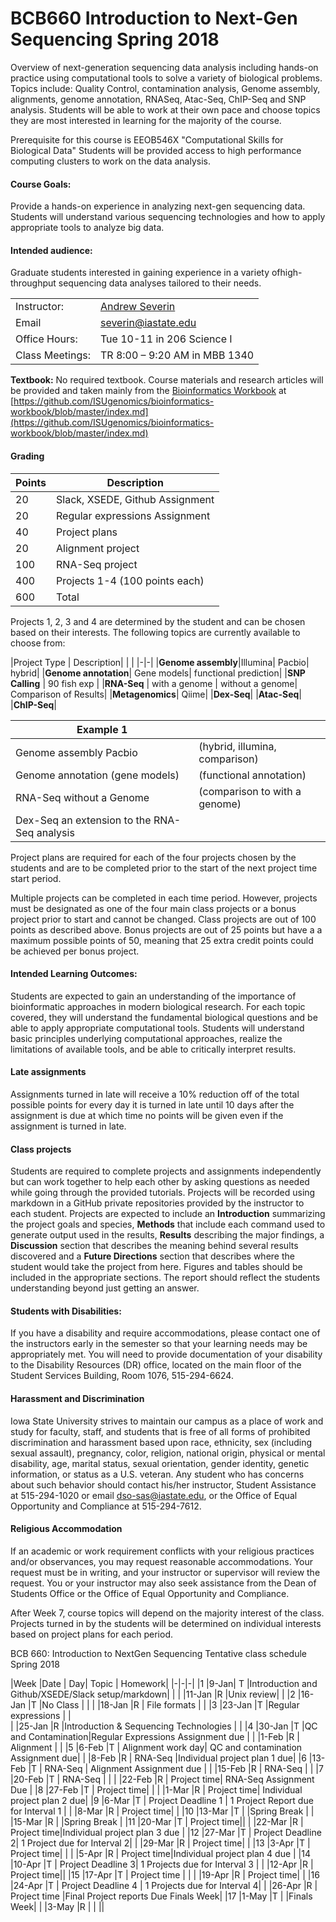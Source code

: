 # BCB660 Introduction to Next-Gen Sequencing Spring 2018

Overview of next-generation sequencing data analysis including hands-on practice using computational tools to solve a variety of biological problems. Topics include: Quality Control, contamination analysis, Genome assembly, alignments, genome annotation, RNASeq, Atac-Seq, ChIP-Seq and SNP analysis. Students will be able to work at their own pace and choose topics they are most interested in learning for the majority of the course.

Prerequisite for this course is EEOB546X "Computational Skills for Biological Data" Students will be provided access to high performance computing clusters to work on the data analysis.

#### Course Goals:
Provide a hands-on experience in analyzing next-gen sequencing data.
Students will understand various sequencing technologies and how to apply appropriate tools to analyze big data.

#### Intended audience:
Graduate students interested in gaining experience in ​a variety of ​high-throughput sequencing data analyses​ tailored to their needs.​

| | |  
|---|---|  
|Instructor:|	[Andrew Severin](severin@iastate.edu)|  
|Email|severin@iastate.edu|  
|Office Hours:| Tue 10-11 in 206 Science I|
|Class Meetings:| TR 8:00 – 9:20 AM in MBB 1340|


**Textbook:**	No required textbook. Course materials and research articles will be provided and taken mainly from the [Bioinformatics Workbook](https://github.com/ISUgenomics/bioinformatics-workbook/blob/master/index.md) at [https://github.com/ISUgenomics/bioinformatics-workbook/blob/master/index.md](https://github.com/ISUgenomics/bioinformatics-workbook/blob/master/index.md)

#### Grading
|Points | Description|
|-|-|
|20| Slack, XSEDE, Github Assignment|
|20| Regular expressions Assignment|
|40| Project plans |
|20|Alignment project|   
|100|RNA-Seq project|  
|400|Projects 1-4 (100 points each)|  
|600 |Total|   

Projects 1, 2, 3 and 4 are determined by the student and can be chosen based on their interests.  The following topics are currently available to choose from:

|Project Type | Description| | |
|-|-|
|**Genome assembly**|Illumina| Pacbio| hybrid|
|**Genome annotation**| Gene models| functional prediction|
|**SNP Calling** | 90 fish exp |
|**RNA-Seq** | with a genome | without a genome| Comparison of Results|
|**Metagenomics**| Qiime|
|**Dex-Seq**|
|**Atac-Seq**|
|**ChIP-Seq**|

|Example 1||
|-|-|
|Genome assembly Pacbio| (hybrid, illumina, comparison)|
|Genome annotation (gene models)| (functional annotation)|
|RNA-Seq without a Genome | (comparison to with a genome)|
|Dex-Seq an extension to the RNA-Seq analysis| |

Project plans are required for each of the four projects chosen by the students and are to be completed prior to the start of the next project time start period.  

Multiple projects can be completed in each time period.  However, projects must be designated as one of the four main class projects or a bonus project prior to start and cannot be changed.  Class projects are out of 100 points as described above.  Bonus projects are out of 25 points but have a a maximum possible points of 50, meaning that 25 extra credit points could be achieved per bonus project.

#### Intended Learning Outcomes:
Students are expected to gain an understanding of the importance of bioinformatic approaches in modern biological research. For each topic covered, they will understand the fundamental biological questions and be able to apply appropriate computational tools. Students will understand basic principles underlying computational approaches, realize the limitations of available tools, and be able to critically interpret results.

#### Late assignments  
Assignments turned in late will receive a 10% reduction off of the total possible points for every day it is turned in late until 10 days after the assignment is due at which time no points will be given even if the assignment is turned in late.

#### Class projects

Students are required to complete projects and assignments independently but can work together to help each other by asking questions as needed while going through the provided tutorials.  Projects will be recorded using markdown in a GitHub private repositories provided by the instructor to each student.  Projects are expected to include an **Introduction** summarizing the project goals and species, **Methods** that include each command used to generate output used in the results, **Results** describing the major findings, a **Discussion** section that describes the meaning behind several results discovered and a **Future Directions** section that describes where the student would take the project from here.
Figures and tables should be included in the appropriate sections.  The report should reflect the students understanding beyond just getting an answer.

#### Students with Disabilities:
If you have a disability and require accommodations, please contact one of the instructors early in the semester so that your learning needs may be appropriately met. You will need to provide documentation of your disability to the Disability Resources (DR) office, located on the main floor of the Student Services Building, Room 1076, 515-294-6624.

#### Harassment and Discrimination
Iowa State University strives to maintain our campus as a place of work and study for faculty, staff, and students that is free of all forms of prohibited discrimination and harassment based upon race, ethnicity, sex (including sexual assault), pregnancy, color, religion, national origin, physical or mental disability, age, marital status, sexual orientation, gender identity, genetic information, or status as a U.S. veteran. Any student who has concerns about such behavior should contact his/her instructor, Student Assistance at 515-294-1020 or email dso-sas@iastate.edu, or the Office of Equal Opportunity and Compliance at 515-294-7612.

#### Religious Accommodation
If an academic or work requirement conflicts with your religious practices and/or observances, you may request reasonable accommodations. Your request must be in writing, and your instructor or supervisor will review the request. You or your instructor may also seek assistance from the Dean of Students Office or the Office of Equal Opportunity and Compliance.

After Week 7, course topics will depend on the majority interest of the class.  Projects turned in by the students will be determined on individual interests based on project plans for each period.

BCB 660: Introduction to NextGen Sequencing Tentative class schedule
Spring 2018

|Week	|Date	 |	Day| Topic |	Homework|
|-|-|-|
|1	|9-Jan|	T	|Introduction and Github/XSEDE/Slack setup/markdown| |
|	|11-Jan	|R	|Unix review|  |
|2	|16-Jan	|T	|No Class	| |
|	|18-Jan	|R	| File formats |  	|
|3	|23-Jan	|T	|Regular expressions | |	 
|	|25-Jan	|R	|Introduction & Sequencing Technologies	  |  	 |
|4	|30-Jan	|T	|QC and Contamination|Regular Expressions Assignment due |
|	|1-Feb	|R	| Alignment |  	|
|5	|6-Feb	|T	| Alignment work day|   QC and contamination Assignment due|
|	|8-Feb	|R	| RNA-Seq |Individual project plan 1 due|
|6	|13-Feb	|T	| RNA-Seq | Alignment Assignment due 	|
|	|15-Feb	|R	| RNA-Seq |	 |
|7	|20-Feb	|T	| RNA-Seq | 	 |
| 	|22-Feb	|R	| Project time| RNA-Seq Assignment Due	 |
|8	|27-Feb	|T	| Project time|  |
|	|1-Mar	|R  | Project time| Individual project plan 2 due|
|9	|6-Mar	|T	| Project Deadline 1 | 1 Project Report due for Interval 1 |
|	|8-Mar	|R	| Project time|  |
|10	|13-Mar	|T	| |Spring Break	 |
|	|15-Mar	|R	| |Spring Break	 |
|11	|20-Mar	|T  | Project time||
|	|22-Mar	|R  | Project time|Individual project plan 3 due |
|12	|27-Mar	|T	| Project Deadline 2| 1 Project due for Interval 2|
|	|29-Mar	|R	| Project time|	|
|13	|3-Apr	|T  | Project time|	 |
|	|5-Apr	|R	| Project time|Individual project plan 4 due	|
|14	|10-Apr	|T	| Project Deadline 3| 1 Projects due for Interval 3 |
|	|12-Apr	|R	| Project time||
|15	|17-Apr	|T	| Project time | |
| 	|19-Apr	|R	| Project time| 	 |
|16 	|24-Apr	|T	| Project Deadline 4  | 1 Projects due for Interval 4|
|	|26-Apr	|R	| Project time  |Final Project reports Due	Finals Week|
|17	|1-May	|T	| |Finals Week|
| 	|3-May	|R	| | ||
